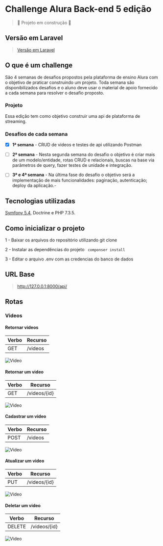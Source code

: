 # Challenge Alura Back-end 5 edição

> :construction: Projeto em construção :construction:

## Versão em Laravel
> [Versão em Laravel](https://github.com/DaniPoletto/challenge-alura-back-end-5-laravel)

## O que é um challenge
São 4 semanas de desafios propostos pela plataforma de ensino Alura com o objetivo de praticar construindo um projeto. Toda semana são disponibilizados desafios e o aluno deve usar o material de apoio fornecido a cada semana para resolver o desafio proposto. 

### Projeto
Essa edição tem como objetivo construir uma api de plataforma de streaming. 

### Desafios de cada semana
- [X] <b>1ª semana</b> - CRUD de videos e testes de api utilizando Postman

- [ ] <b>2ª semana</b> - Nesta segunda semana do desafio o objetivo é criar mais de um modelo/entidade, rotas CRUD e relacionais, buscas na base via parâmetros de query, fazer testes de unidade e integração.

- [ ] <b>3ª e 4ª semana</b> - Na última fase do desafio o objetivo será a implementação de mais funcionalidades: paginação, autenticação; deploy da aplicação.-

## Tecnologias utilizadas
[Symfony 5.4](https://symfony.com/doc/5.4/setup.html), Doctrine e PHP 7.3.5. 

## Como inicializar o projeto
1 - Baixar os arquivos do repositório utilizando git clone

2 - Instalar as dependências do projeto
``` componser install```

3 - Editar o arquivo .env com as credencias do banco de dados


## URL Base
 > http://127.0.0.1:8000/api/

## Rotas

### Videos
#### Retornar videos
| Verbo | Recurso |
|---| ---|
|GET | /videos |

![Video](https://github.com/DaniPoletto/challenge-alura-back-end-5-laravel/blob/main/get_videos.jpg)

#### Retornar um video
| Verbo | Recurso |
|---| ---|
|GET | /videos/{id} |

![Video](https://github.com/DaniPoletto/challenge-alura-back-end-5-laravel/blob/main/get_video.jpg)

#### Cadastrar um video
| Verbo | Recurso |
|---| ---|
|POST | /videos |

![Video](https://github.com/DaniPoletto/challenge-alura-back-end-5-laravel/blob/main/post_video.jpg)

#### Atualizar um video
| Verbo | Recurso |
|---| ---|
|PUT | /videos/{id} |

![Video](https://github.com/DaniPoletto/challenge-alura-back-end-5-laravel/blob/main/update_video.jpg)

#### Deletar um video
| Verbo | Recurso |
|---| ---|
|DELETE | /videos/{id} |

![Video](https://github.com/DaniPoletto/challenge-alura-back-end-5-laravel/blob/main/delete_video.jpg)
